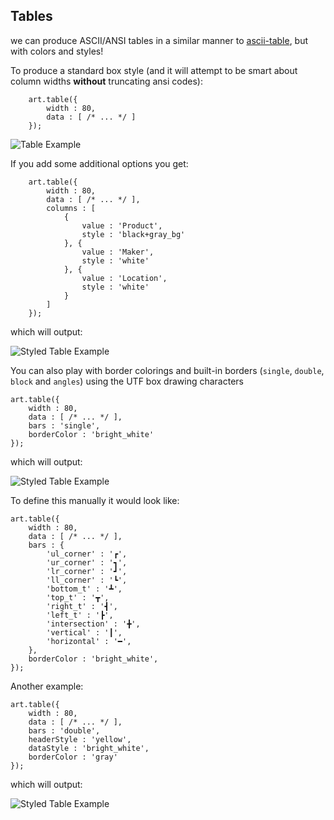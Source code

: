 Tables
------
we can produce ASCII/ANSI tables in a similar manner to [ascii-table](https://www.npmjs.com/package/ascii-table), but with colors and styles!

To produce a standard box style (and it will attempt to be smart about column widths **without** truncating ansi codes):

	    art.table({
	    	width : 80,
	    	data : [ /* ... */ ]
	    });

![Table Example](http://patternweaver.com/Github/Ascii/docs/ascii_table.png)

If you add some additional options you get:

		art.table({
			width : 80,
			data : [ /* ... */ ],
			columns : [
				{
					value : 'Product',
					style : 'black+gray_bg'
				}, {
					value : 'Maker',
					style : 'white'
				}, {
					value : 'Location',
					style : 'white'
				}
			]
		});

which will output:

![Styled Table Example](http://patternweaver.com/Github/Ascii/docs/ansi_table.png)

You can also play with border colorings and built-in borders (`single`, `double`, `block` and `angles`) using the UTF box drawing characters

	art.table({
		width : 80,
		data : [ /* ... */ ],
        bars : 'single',
        borderColor : 'bright_white'
	});

which will output:

![Styled Table Example](http://patternweaver.com/Github/Ascii/docs/single_table.png)

To define this manually it would look like:

    art.table({
        width : 80,
        data : [ /* ... */ ],
        bars : {
            'ul_corner' : '┏',
            'ur_corner' : '┓',
            'lr_corner' : '┛',
            'll_corner' : '┗',
            'bottom_t' : '┻',
            'top_t' : '┳',
            'right_t' : '┫',
            'left_t' : '┣',
            'intersection' : '╋',
            'vertical' : '┃',
            'horizontal' : '━',
        },
        borderColor : 'bright_white',
    });

Another example:

	art.table({
		width : 80,
		data : [ /* ... */ ],
        bars : 'double',
        headerStyle : 'yellow',
        dataStyle : 'bright_white',
        borderColor : 'gray'
	});

which will output:

![Styled Table Example](http://patternweaver.com/Github/Ascii/docs/double_table.png)
